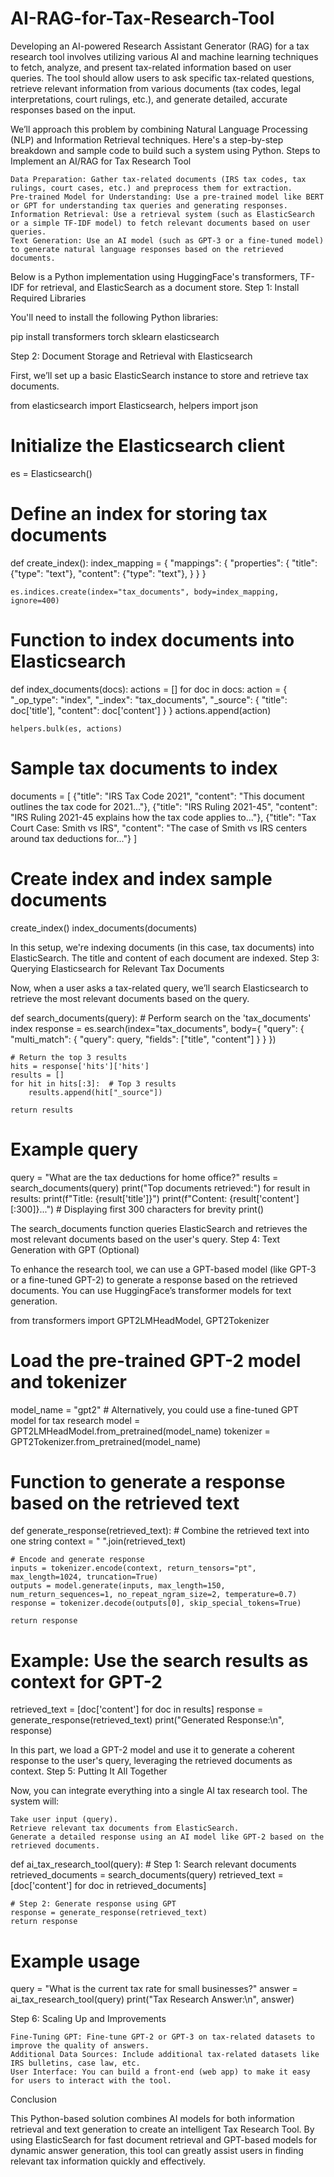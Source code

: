 # AI-RAG-for-Tax-Research-Tool
Developing an AI-powered Research Assistant Generator (RAG) for a tax research tool involves utilizing various AI and machine learning techniques to fetch, analyze, and present tax-related information based on user queries. The tool should allow users to ask specific tax-related questions, retrieve relevant information from various documents (tax codes, legal interpretations, court rulings, etc.), and generate detailed, accurate responses based on the input.

We’ll approach this problem by combining Natural Language Processing (NLP) and Information Retrieval techniques. Here's a step-by-step breakdown and sample code to build such a system using Python.
Steps to Implement an AI/RAG for Tax Research Tool

    Data Preparation: Gather tax-related documents (IRS tax codes, tax rulings, court cases, etc.) and preprocess them for extraction.
    Pre-trained Model for Understanding: Use a pre-trained model like BERT or GPT for understanding tax queries and generating responses.
    Information Retrieval: Use a retrieval system (such as ElasticSearch or a simple TF-IDF model) to fetch relevant documents based on user queries.
    Text Generation: Use an AI model (such as GPT-3 or a fine-tuned model) to generate natural language responses based on the retrieved documents.

Below is a Python implementation using HuggingFace's transformers, TF-IDF for retrieval, and ElasticSearch as a document store.
Step 1: Install Required Libraries

You'll need to install the following Python libraries:

pip install transformers torch sklearn elasticsearch

Step 2: Document Storage and Retrieval with Elasticsearch

First, we’ll set up a basic ElasticSearch instance to store and retrieve tax documents.

from elasticsearch import Elasticsearch, helpers
import json

# Initialize the Elasticsearch client
es = Elasticsearch()

# Define an index for storing tax documents
def create_index():
    index_mapping = {
        "mappings": {
            "properties": {
                "title": {"type": "text"},
                "content": {"type": "text"},
            }
        }
    }
    
    es.indices.create(index="tax_documents", body=index_mapping, ignore=400)

# Function to index documents into Elasticsearch
def index_documents(docs):
    actions = []
    for doc in docs:
        action = {
            "_op_type": "index",
            "_index": "tax_documents",
            "_source": {
                "title": doc['title'],
                "content": doc['content']
            }
        }
        actions.append(action)
    
    helpers.bulk(es, actions)

# Sample tax documents to index
documents = [
    {"title": "IRS Tax Code 2021", "content": "This document outlines the tax code for 2021..."},
    {"title": "IRS Ruling 2021-45", "content": "IRS Ruling 2021-45 explains how the tax code applies to..."},
    {"title": "Tax Court Case: Smith vs IRS", "content": "The case of Smith vs IRS centers around tax deductions for..."}
]

# Create index and index sample documents
create_index()
index_documents(documents)

In this setup, we're indexing documents (in this case, tax documents) into ElasticSearch. The title and content of each document are indexed.
Step 3: Querying Elasticsearch for Relevant Tax Documents

Now, when a user asks a tax-related query, we’ll search Elasticsearch to retrieve the most relevant documents based on the query.

def search_documents(query):
    # Perform search on the 'tax_documents' index
    response = es.search(index="tax_documents", body={
        "query": {
            "multi_match": {
                "query": query,
                "fields": ["title", "content"]
            }
        }
    })
    
    # Return the top 3 results
    hits = response['hits']['hits']
    results = []
    for hit in hits[:3]:  # Top 3 results
        results.append(hit["_source"])
    
    return results

# Example query
query = "What are the tax deductions for home office?"
results = search_documents(query)
print("Top documents retrieved:")
for result in results:
    print(f"Title: {result['title']}")
    print(f"Content: {result['content'][:300]}...")  # Displaying first 300 characters for brevity
    print()

The search_documents function queries ElasticSearch and retrieves the most relevant documents based on the user's query.
Step 4: Text Generation with GPT (Optional)

To enhance the research tool, we can use a GPT-based model (like GPT-3 or a fine-tuned GPT-2) to generate a response based on the retrieved documents. You can use HuggingFace’s transformer models for text generation.

from transformers import GPT2LMHeadModel, GPT2Tokenizer

# Load the pre-trained GPT-2 model and tokenizer
model_name = "gpt2"  # Alternatively, you could use a fine-tuned GPT model for tax research
model = GPT2LMHeadModel.from_pretrained(model_name)
tokenizer = GPT2Tokenizer.from_pretrained(model_name)

# Function to generate a response based on the retrieved text
def generate_response(retrieved_text):
    # Combine the retrieved text into one string
    context = " ".join(retrieved_text)
    
    # Encode and generate response
    inputs = tokenizer.encode(context, return_tensors="pt", max_length=1024, truncation=True)
    outputs = model.generate(inputs, max_length=150, num_return_sequences=1, no_repeat_ngram_size=2, temperature=0.7)
    response = tokenizer.decode(outputs[0], skip_special_tokens=True)
    
    return response

# Example: Use the search results as context for GPT-2
retrieved_text = [doc['content'] for doc in results]
response = generate_response(retrieved_text)
print("Generated Response:\n", response)

In this part, we load a GPT-2 model and use it to generate a coherent response to the user's query, leveraging the retrieved documents as context.
Step 5: Putting It All Together

Now, you can integrate everything into a single AI tax research tool. The system will:

    Take user input (query).
    Retrieve relevant tax documents from ElasticSearch.
    Generate a detailed response using an AI model like GPT-2 based on the retrieved documents.

def ai_tax_research_tool(query):
    # Step 1: Search relevant documents
    retrieved_documents = search_documents(query)
    retrieved_text = [doc['content'] for doc in retrieved_documents]
    
    # Step 2: Generate response using GPT
    response = generate_response(retrieved_text)
    return response

# Example usage
query = "What is the current tax rate for small businesses?"
answer = ai_tax_research_tool(query)
print("Tax Research Answer:\n", answer)

Step 6: Scaling Up and Improvements

    Fine-Tuning GPT: Fine-tune GPT-2 or GPT-3 on tax-related datasets to improve the quality of answers.
    Additional Data Sources: Include additional tax-related datasets like IRS bulletins, case law, etc.
    User Interface: You can build a front-end (web app) to make it easy for users to interact with the tool.

Conclusion

This Python-based solution combines AI models for both information retrieval and text generation to create an intelligent Tax Research Tool. By using ElasticSearch for fast document retrieval and GPT-based models for dynamic answer generation, this tool can greatly assist users in finding relevant tax information quickly and effectively.
